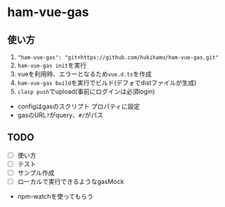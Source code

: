 # ham-vue-gas
## 使い方
1. `"ham-vue-gas": "git+https://github.com/hukihamu/ham-vue-gas.git"`
2. `ham-vue-gas init`を実行
3. vueを利用時、エラーとなるため`vue.d.ts`を作成
4. `ham-vue-gas build`を実行でビルド(デフォでdistファイルが生成)
5. `clasp push`でupload(事前にログインは必須login)

- configはgasのスクリプト プロパティに設定
- gasのURL`?`がquery、`#/`がパス

## TODO
- [ ] 使い方
- [ ] テスト
- [ ] サンプル作成
- [ ] ローカルで実行できるようなgasMock

- npm-watchを使ってもらう